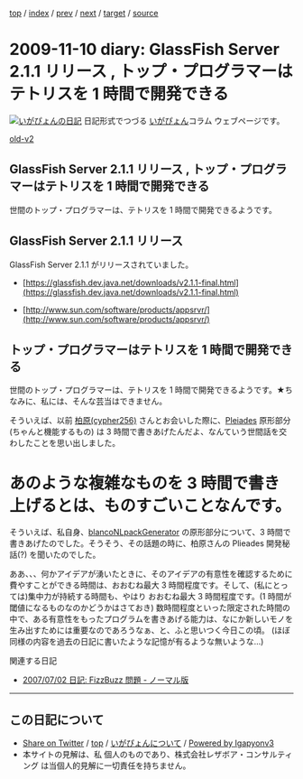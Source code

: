 [top](../index.html) 
 / [index](index.html) 
 / [prev](ig091108.html) 
 / [next](ig091117.html) 
 / [target](https://www.igapyon.jp/igapyon/diary/2009/ig091110.html) 
 / [source](https://github.com/igapyon/diary/blob/master/2009/ig091110.src.md) 

2009-11-10 diary: GlassFish Server 2.1.1 リリース , トップ・プログラマーはテトリスを 1 時間で開発できる
=====================================================================================================
[![いがぴょんの日記](https://www.igapyon.jp/igapyon/diary/images/iga200306s.jpg "いがぴょん")](https://www.igapyon.jp/igapyon/diary/memo/memoigapyon.html) 日記形式でつづる [いがぴょん](https://www.igapyon.jp/igapyon/diary/memo/memoigapyon.html)コラム ウェブページです。

[old-v2](ig091110-orig.html)

## GlassFish Server 2.1.1 リリース , トップ・プログラマーはテトリスを 1 時間で開発できる

世間のトップ・プログラマーは、テトリスを 1 時間で開発できるようです。


## GlassFish Server 2.1.1 リリース

GlassFish Server 2.1.1 がリリースされていました。

* [https://glassfish.dev.java.net/downloads/v2.1.1-final.html](https://glassfish.dev.java.net/downloads/v2.1.1-final.html)
  
* [http://www.sun.com/software/products/appsrvr/](http://www.sun.com/software/products/appsrvr/)

## トップ・プログラマーはテトリスを 1 時間で開発できる

世間のトップ・プログラマーは、テトリスを 1 時間で開発できるようです。★ちなみに、私には、そんな芸当はできません。

そういえば、以前 [柏原(cypher256)](http://d.hatena.ne.jp/cypher256/) さんとお会いした際に、[Pleiades](http://mergedoc.sourceforge.jp/pleiades.html) 原形部分 (ちゃんと機能するもの) は 3 時間で書きあげたんだよ、なんていう世間話を交わしたことを思い出しました。
# あのような複雑なものを 3 時間で書き上げるとは、ものすごいことなんです。

そういえば、私自身、[blancoNLpackGenerator](https://www.igapyon.jp/blanco/blanconlpackgenerator.html) の原形部分について、3 時間で書きあげたのでした。そうそう、その話題の時に、柏原さんの
Plieades 開発秘話(?) を聞いたのでした。

ああ、、、何かアイデアが湧いたときに、そのアイデアの有意性を確認するために費やすことができる時間は、おおむね最大 3 時間程度です。そして、(私にとっては)集中力が持続する時間も、やはり おおむね最大 3 時間程度です。(1 時間が閾値になるものなのかどうかはさておき) 数時間程度といった限定された時間の中で、ある有意性をもったプログラムを書きあげる能力は、なにか新しいモノを生み出すためには重要なのであろうなぁ、と、ふと思いつく今日この頃。
(ほぼ同様の内容を過去の日記に書いたような記憶が有るような無いような…)

関連する日記

* [2007/07/02 日記: FizzBuzz 問題 - ノーマル版](../2007/ig070702.html)


----------------------------------------------------------------------------------------------------

## この日記について

* [Share on Twitter](https://twitter.com/intent/tweet?hashtags=igapyon%2Cdiary%2C%E3%81%84%E3%81%8C%E3%81%B4%E3%82%87%E3%82%93&text=GlassFish+Server+2.1.1+%E3%83%AA%E3%83%AA%E3%83%BC%E3%82%B9+%2C+%E3%83%88%E3%83%83%E3%83%97%E3%83%BB%E3%83%97%E3%83%AD%E3%82%B0%E3%83%A9%E3%83%9E%E3%83%BC%E3%81%AF%E3%83%86%E3%83%88%E3%83%AA%E3%82%B9%E3%82%92+1+%E6%99%82%E9%96%93%E3%81%A7%E9%96%8B%E7%99%BA%E3%81%A7%E3%81%8D%E3%82%8B&url=https%3A%2F%2Fwww.igapyon.jp%2Figapyon%2Fdiary%2F2009%2Fig091110.html) / [top](../index.html) / [いがぴょんについて](https://www.igapyon.jp/igapyon/diary/memo/memoigapyon.html) / [Powered by Igapyonv3](https://github.com/igapyon/igapyonv3)
* 本サイトの見解は、私 個人のものであり、株式会社レザボア・コンサルティング は当個人的見解に一切責任を持ちません。 
